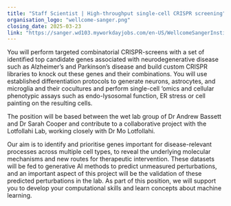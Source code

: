 ```yaml
---
title: "Staff Scientist | High-throughput single-cell CRISPR screening"
organisation_logo: "wellcome-sanger.png"
closing_date: 2025-03-23
link: "https://sanger.wd103.myworkdayjobs.com/en-US/WellcomeSangerInstitute/job/Staff-Scientist---High-throughput-single-cell-CRIPSR-screening_JR102599"
---
```

You will perform targeted combinatorial CRISPR-screens with a set of identified top candidate genes associated with neurodegenerative disease such as Alzheimer’s and Parkinson’s disease and build custom CRISPR libraries to knock out these genes and their combinations. You will use established differentiation protocols to generate neurons, astrocytes, and microglia and their cocultures and perform single-cell ‘omics and cellular phenotypic assays such as endo-lysosomal function, ER stress or cell painting on the resulting cells. 

The position will be based between the wet lab group of Dr Andrew Bassett and Dr Sarah Cooper and contribute to a collaborative project with the Lotfollahi Lab, working closely with Dr Mo Lotfollahi. 

Our aim is to identify and prioritise genes important for disease-relevant processes across multiple cell types, to reveal the underlying molecular mechanisms and new routes for therapeutic intervention. These datasets will be fed to generative AI methods to predict unmeasured perturbations, and an important aspect of this project will be the validation of these predicted perturbations in the lab. As part of this position, we will support you to develop your computational skills and learn concepts about machine learning.

